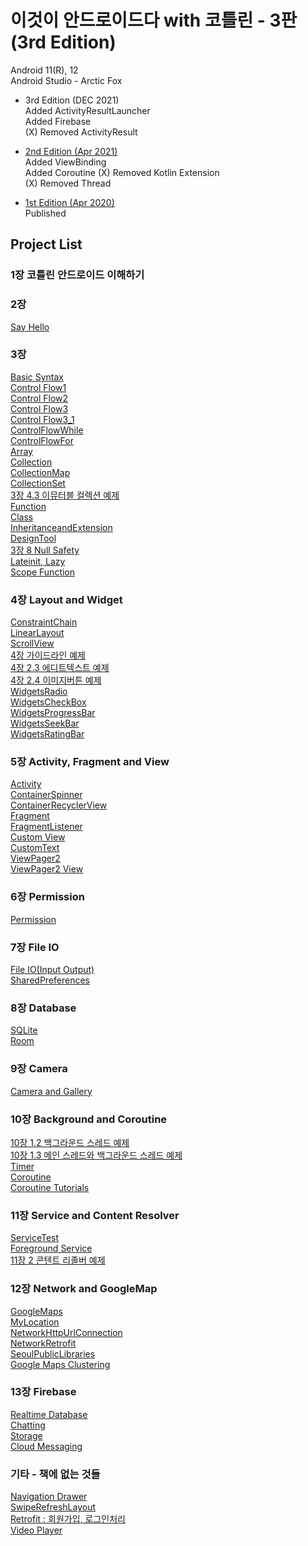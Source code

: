 # 이것이 안드로이드다 with 코틀린 - 3판 (3rd Edition)    
   
Android 11(R), 12  
Android Studio - Arctic Fox   

- 3rd Edition (DEC 2021)   
  Added ActivityResultLauncher   
  Added Firebase   
  (X) Removed ActivityResult

- [2nd Edition (Apr 2021)](https://github.com/javafa/thisiskotlin/tree/master/2nd_edition)   
  Added ViewBinding   
  Added Coroutine
  (X) Removed Kotlin Extension   
  (X) Removed Thread   

- [1st Edition (Apr 2020)](https://github.com/javafa/thisiskotlin/tree/master/1st_edition)    
  Published

## Project List
   
### 1장 코틀린 안드로이드 이해하기   
   
### 2장   
[Say Hello](https://github.com/javafa/thisiskotlin/tree/master/SayHello)   
   
### 3장   
[Basic Syntax](https://github.com/javafa/thisiskotlin/tree/master/BasicSyntax)   
[Control Flow1](https://github.com/javafa/thisiskotlin/tree/master/ControlFlow1)   
[Control Flow2](https://github.com/javafa/thisiskotlin/tree/master/ControlFlow2)   
[Control Flow3](https://github.com/javafa/thisiskotlin/tree/master/ControlFlow3)   
[Control Flow3_1](https://github.com/javafa/thisiskotlin/tree/master/ControlFlow3_1)   
[ControlFlowWhile](https://github.com/javafa/thisiskotlin/tree/master/ControlFlowWhile)   
[ControlFlowFor ](https://github.com/javafa/thisiskotlin/tree/master/ControllFlowFor)   
[Array](https://github.com/javafa/thisiskotlin/tree/master/Array)   
[Collection](https://github.com/javafa/thisiskotlin/tree/master/Collection)   
[CollectionMap](https://github.com/javafa/thisiskotlin/tree/master/CollectionMap)   
[CollectionSet](https://github.com/javafa/thisiskotlin/tree/master/CollectionSet)   
[3장 4.3 이뮤터블 컬렉션 예제](https://github.com/javafa/thisiskotlin/tree/master/ImmutableCollection)   
[Function](https://github.com/javafa/thisiskotlin/tree/master/Function)   
[Class](https://github.com/javafa/thisiskotlin/tree/master/Class)   
[InheritanceandExtension](https://github.com/javafa/thisiskotlin/tree/master/InheritanceAndExtension)   
[DesignTool](https://github.com/javafa/thisiskotlin/tree/master/DesignTool)   
[3장 8 Null Safety](https://github.com/javafa/thisiskotlin/tree/master/NullSafety)   
[Lateinit, Lazy](https://github.com/javafa/thisiskotlin/tree/master/Lateinit)   
[Scope Function](https://github.com/javafa/thisiskotlin/tree/master/ScopeFunction)   
   
### 4장 Layout and Widget   
[ConstraintChain](https://github.com/javafa/thisiskotlin/tree/master/ConstraintChain)   
[LinearLayout](https://github.com/javafa/thisiskotlin/tree/master/LinearLayout)   
[ScrollView](https://github.com/javafa/thisiskotlin/tree/master/ScrollView)   
[4장 가이드라인 예제](https://github.com/javafa/thisiskotlin/tree/master/Guideline)   
[4장 2.3 에디트텍스트 예제](https://github.com/javafa/thisiskotlin/tree/master/WidgetsEditText)   
[4장 2.4 이미지버튼 예제](https://github.com/javafa/thisiskotlin/tree/master/WidgetsImageButton)   
[WidgetsRadio](https://github.com/javafa/thisiskotlin/tree/master/WidgetsRadio)   
[WidgetsCheckBox](https://github.com/javafa/thisiskotlin/tree/master/WidgetsCheckBox)   
[WidgetsProgressBar](https://github.com/javafa/thisiskotlin/tree/master/WidgetsProgressBar)   
[WidgetsSeekBar](https://github.com/javafa/thisiskotlin/tree/master/WidgetsSeekBar)   
[WidgetsRatingBar](https://github.com/javafa/thisiskotlin/tree/master/WidgetsRatingBar)   
   
### 5장 Activity, Fragment and View     
[Activity](https://github.com/javafa/thisiskotlin/tree/master/Activity)   
[ContainerSpinner](https://github.com/javafa/thisiskotlin/tree/master/ContainerSpinner)   
[ContainerRecyclerView](https://github.com/javafa/thisiskotlin/tree/master/ContainerRecyclerView)   
[Fragment](https://github.com/javafa/thisiskotlin/tree/master/Fragment)   
[FragmentListener](https://github.com/javafa/thisiskotlin/tree/master/Fragment_1_3)   
[Custom View](https://github.com/javafa/thisiskotlin/tree/master/CustomView)   
[CustomText](https://github.com/javafa/thisiskotlin/tree/master/CustomText)   
[ViewPager2](https://github.com/javafa/thisiskotlin/tree/master/ViewPager2)   
[ViewPager2 View](https://github.com/javafa/thisiskotlin/tree/master/ViewPager2_View)   
   
### 6장 Permission   
[Permission](https://github.com/javafa/thisiskotlin/tree/master/Permission)   
   
### 7장 File IO   
[File IO(Input Output)](https://github.com/javafa/thisiskotlin/tree/master/FileIO)   
[SharedPreferences](https://github.com/javafa/thisiskotlin/tree/master/SharedPreferences)   
   
### 8장 Database   
[SQLite](https://github.com/javafa/thisiskotlin/tree/master/SQLite)   
[Room](https://github.com/javafa/thisiskotlin/tree/master/Room)   
   
### 9장 Camera   
[Camera and Gallery](https://github.com/javafa/thisiskotlin/tree/master/CameraAndGallery)   
   
### 10장 Background and Coroutine   
[10장 1.2 백그라운드 스레드 예제](https://github.com/javafa/thisiskotlin/tree/master/Thread)   
[10장 1.3 메인 스레드와 백그라운드 스레드 예제](https://github.com/javafa/thisiskotlin/tree/master/ThreadWithUI)   
[Timer](https://github.com/javafa/thisiskotlin/tree/master/Timer)   
[Coroutine](https://github.com/javafa/thisiskotlin/tree/master/Coroutine)   
[Coroutine Tutorials](https://github.com/javafa/thisiskotlin/tree/master/CoroutineTutorials)   
   
### 11장 Service and Content Resolver   
[ServiceTest](https://github.com/javafa/thisiskotlin/tree/master/ServiceTest)   
[Foreground Service](https://github.com/javafa/thisiskotlin/tree/master/ForegroundService)   
[11장 2 콘텐트 리졸버 예제](https://github.com/javafa/thisiskotlin/tree/master/ContentResolver)   
   
### 12장 Network and GoogleMap   
[GoogleMaps](https://github.com/javafa/thisiskotlin/tree/master/GoogleMaps)   
[MyLocation](https://github.com/javafa/thisiskotlin/tree/master/MapsMyLocation)   
[NetworkHttpUrlConnection](https://github.com/javafa/thisiskotlin/tree/master/NetworkHttpUrlConnection)   
[NetworkRetrofit](https://github.com/javafa/thisiskotlin/tree/master/NetworkRetrofit)   
[SeoulPublicLibraries](https://github.com/javafa/thisiskotlin/tree/master/SeoulPublicLibraries)   
[Google Maps Clustering](https://github.com/javafa/thisiskotlin/tree/master/GoogleMapsClustering)   

### 13장 Firebase   
[Realtime Database](https://github.com/javafa/thisiskotlin/tree/master/Firebase)   
[Chatting](https://github.com/javafa/thisiskotlin/tree/master/FirebaseChat)   
[Storage](https://github.com/javafa/thisiskotlin/tree/master/FirebaseStorage)   
[Cloud Messaging](https://github.com/javafa/thisiskotlin/tree/master/FirebaseFCM)   

### 기타 - 책에 없는 것들   
[Navigation Drawer](https://github.com/javafa/thisiskotlin/tree/master/NavigationDrawer)   
[SwipeRefreshLayout](https://github.com/javafa/thisiskotlin/tree/master/SwipeRefresh)   
[Retrofit : 회원가입, 로그인처리](https://github.com/javafa/thisiskotlin/tree/master/Retrofit_Login)     
[Video Player](https://github.com/javafa/thisiskotlin/tree/master/VideoPlayer)   